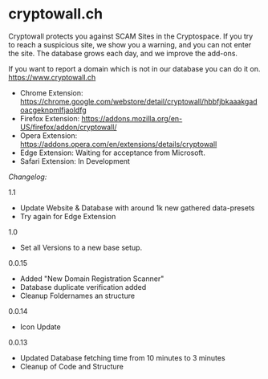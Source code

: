 # cryptowall.ch

Cryptowall protects you against SCAM Sites in the Cryptospace. If you try to reach a suspicious site, we show you a warning, and you can not enter the site. The database grows each day, and we improve the add-ons.

If you want to report a domain which is not in our database you can do it on. https://www.cryptowall.ch

- Chrome Extension: https://chrome.google.com/webstore/detail/cryptowall/hbbfjbkaaakgadoacgeknpmlfjaoldfg
- Firefox Extension: https://addons.mozilla.org/en-US/firefox/addon/cryptowall/
- Opera Extension: https://addons.opera.com/en/extensions/details/cryptowall
- Edge Extension: Waiting for acceptance from Microsoft.
- Safari Extension: In Development

*Changelog:*

1.1 
- Update Website & Database with around 1k new gathered data-presets
- Try again for Edge Extension

1.0 
- Set all Versions to a new base setup.


0.0.15
- Added "New Domain Registration Scanner"
- Database duplicate verification added
- Cleanup Foldernames an structure

0.0.14
- Icon Update

0.0.13
- Updated Database fetching time from 10 minutes to 3 minutes
- Cleanup of Code and Structure
